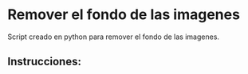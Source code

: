 # Remover el fondo de las imagenes
Script creado en python para remover el fondo de las imagenes.
## Instrucciones:
